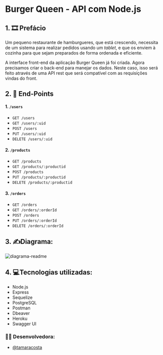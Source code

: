# Burger Queen - API com Node.js


## 1. 🎞 Prefácio

Um pequeno restaurante de hamburgueres, que está crescendo, necessita de um
sistema para realizar pedidos usando um _tablet_, e que os enviem à
cozinha para que sejam preparados de forma ordenada e eficiente.

A interface front-end da aplicação Burger Queen já foi criada. Agora
precisamos criar o back-end para manejar os dados. Neste caso, isso será
feito através de uma API rest que será compatível com as requisições
vindas do front.


## 2. 🎯 End-Points
#### 1. `/users`

* `GET /users`
* `GET /users/:uid`
* `POST /users`
* `PUT /users/:uid`
* `DELETE /users/:uid`

#### 2. `/products`

* `GET /products`
* `GET /products/:productid`
* `POST /products`
* `PUT /products/:productid`
* `DELETE /products/:productid`

#### 3. `/orders`

* `GET /orders`
* `GET /orders/:orderId`
* `POST /orders`
* `PUT /orders/:orderId`
* `DELETE /orders/:orderId`


## 3. ✍Diagrama:
![diagrama-readme](https://user-images.githubusercontent.com/75817559/139256378-51df92cd-2c70-41bf-939f-f3b2d33a8c18.png)


## 4. 💻Tecnologias utilizadas:
* Node.js
* Express
* Sequelize
* PostgreSQL
* Postman
* Dbeaver
* Heroku
* Swagger UI

### 👩‍💻 Desenvolvedora:
- [@tamaracosta](https://www.github.com/tamaracosta) 
